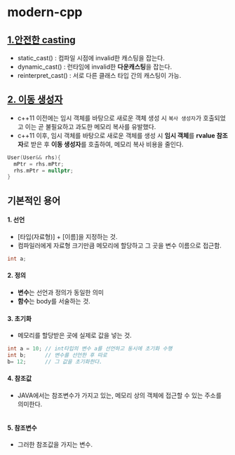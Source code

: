 # modern-cpp

## [1.안전한 casting](/all/cast.md)  
* static_cast<T>() : 컴파일 시점에 invalid한 캐스팅을 잡는다.  
* dynamic_cast<T>() : 런타임에 invalid한 **다운캐스팅**을 잡는다. 
* reinterpret_cast<T>() : 서로 다른 클래스 타입 간의 캐스팅이 가능.  
  
## [2. 이동 생성자](/all/move_cons.md)  
* c++11 이전에는 임시 객체를 바탕으로 새로운 객체 생성 시 `복사 생성자`가 호출되었고 이는 곧 불필요하고 과도한 메모리 복사를 유발했다.  
* c++11 이후, 임시 객체를 바탕으로 새로운 객체를 생성 시 **임시 객체**를 **rvalue 참조자**로 받은 후 **이동 생성자**를 호출하여, 메모리 복사 비용을 줄인다.  

```c++
User(User&& rhs){
  mPtr = rhs.mPtr;
  rhs.mPtr = nullptr;
}
```


## 기본적인 용어  
#### 1. 선언  
* [타입(자료형)] + [이름]을 지정하는 것.  
* 컴파일러에게 자료형 크기만큼 메모리에 할당하고 그 곳을 변수 이름으로 접근함.  
```c++
int a;
```
#### 2. 정의  
* **변수**는 선언과 정의가 동일한 의미  
* **함수**는 body를 서술하는 것.  

#### 3. 초기화  
* 메모리를 할당받은 곳에 실제로 값을 넣는 것.  
```c++
int a = 10; // int타입의 변수 a를 선언하고 동시에 초기화 수행
int b;      // 변수를 선언한 후 따로
b= 12;      // 그 값을 초기화한다.
```
#### 4. 참조값  
* JAVA에서는 참조변수가 가지고 있는, 메모리 상의 객체에 접근할 수 있는 주소를 의미한다.  

```c++

```

#### 5. 참조변수  
* 그러한 참조값을 가지는 변수.  



